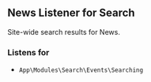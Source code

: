 ## News Listener for Search

Site-wide search results for News.

### Listens for

* `App\Modules\Search\Events\Searching`